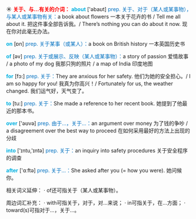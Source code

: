 ☀ <font color="red">**关于、与…有关的介词：**</font>
<font color="sky blue">**about**</font> ['əbaʊt] 
<font color="#0070c0">prep. 关于、对于（某人或某事物），与某人或某事物有关：</font>a book about flowers 一本关于花卉的书 / Tell me all about it. 把这件事全部告诉我。/ There’s nothing you can do about it now. 现在你对此毫无办法。

<font color="sky blue">**on**</font> [ɒn] 
<font color="#0070c0">prep. 关于某事（或某人）：</font>a book on British history 一本英国历史书

<font color="sky blue">**of**</font> [əv] 
<font color="#0070c0">prep. 关于或展示、反映（某人或某事物）：</font>a story of passion 爱情故事 / a photo of my dog 我那只狗的照片 / a map of India 印度地图

<font color="sky blue">**for**</font> [fɔ:] 
<font color="#0070c0">prep. 关于：</font>They are anxious for her safety. 他们为她的安全担心。/ I am so happy for you! 我真为你高兴！/ Fortunately for us, the weather changed. 我们运气好，天气变了。

<font color="sky blue">**to**</font> [tu:] 
<font color="#0070c0">prep. 关于：</font>She made a reference to her recent book. 她提到了他最近的那本书。

<font color="sky blue">**over**</font> ['əʊvə] 
<font color="#0070c0">prep. 由于…，关于…：</font>an argument over money 为了钱的争吵 / a disagreement over the best way to proceed 在如何采用最好的方法上出现的分歧

<font color="sky blue">**into**</font> ['ɪntu,'ɪntə] 
<font color="#0070c0">prep. 关于：</font>an inquiry into safety procedures 关于安全程序的调查

<font color="sky blue">**after**</font> ['ɑːftə] 
<font color="#0070c0">prep. 关于…：</font>She asked after you (= how you were). 她问候你。

相关词义延伸：
· of还可指关于（某人或某事物）。

周边词汇补充：
· with可指关于，对于，对…来说；
· in可指关于，在…方面；
· toward(s)可指对于…，关于…。
